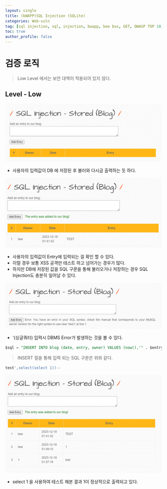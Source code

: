 ```yaml
---
layout: single
title: (bWAPP)SQL Injection (SQLite)
categories: Web-vuln
tag: [sql injection, sql, injection, bwapp, bee box, GET, OWASP TOP 10, OWASP]
toc: true
author_profile: false
---
```


# 검증 로직
> Low Level 에서는 보안 대책이 적용되어 있지 않다.

## Level - Low

![그림 1-1](/assets/image/bwapp/injection/SQLI-Stored-Blog-archive/image.png)
- 사용자의 입력값이 DB 에 저장된 후 불러와 다시금 출력하는 듯 하다.

![그림 1-2](/assets/image/bwapp/injection/SQLI-Stored-Blog-archive/image2.png)
- 사용자의 입력값이 Entry에 입력되는 걸 확인 할 수 있다.
- 이럴 경우 보통 XSS 공격만 테스트 하고 넘어가는 경우가 많다.
- 하지만 DB에 저장된 값을 SQL 구문을 통해 불러오거나 저장하는 경우 SQL Injection도 충분히 일어날 수 있다.

![그림 1-3](/assets/image/bwapp/injection/SQLI-Stored-Blog-archive/image3.png)
- ‘(싱글쿼터) 입력시 DBMS Error가 발생하는 것을 볼 수 있다.

```sql
$sql = "INSERT INTO blog (date, entry, owner) VALUES (now(),'" . $entry . "','" . $owner . "')";
```

> INSERT 절을 통해 입력 되는 SQL 구문은 위와 같다.

```sql
test',select(select 1))--
```

![그림 1-4](/assets/image/bwapp/injection/SQLI-Stored-Blog-archive/image4.png)
- select 1 을 사용하여 테스트 해본 결과 1이 정상적으로 출력되고 있다.